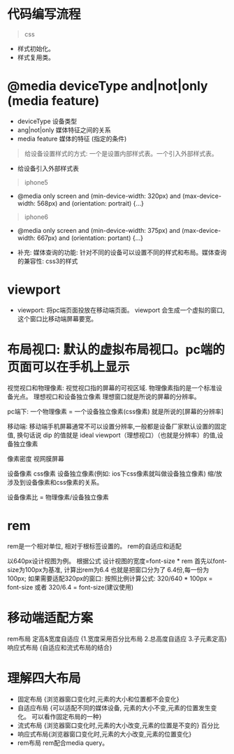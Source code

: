 # 代码编写流程
  > css
  + 样式初始化。
  + 样式复用类。
  
# @media deviceType and|not|only (media feature)
  + deviceType 设备类型
  + ang|not|only 媒体特征之间的关系
  + media feature 媒体的特征 (指定的条件)
> 给设备设置样式的方式: 一个是设置内部样式表。一个引入外部样式表。
   + 给设备引入外部样式表 <link rel="stylesheet" href="..." media="only deviceType and|not|only (media feature)">
 > iphone5
   + @media only screen and (min-device-width: 320px) and (max-device-width: 568px) and (orientation: portrait) {...}
> iphone6
   + @media only screen and (min-device-width: 375px) and (max-device-width: 667px) and (orientation: portant) {...}
- 补充: 媒体查询的功能: 针对不同的设备可以设置不同的样式和布局。媒体查询的兼容性: css3的样式 

# viewport
<meta name="viewport" content="width=device-width initial-scale=1.0">

+ viewport: 将pc端页面投放在移动端页面。 viewport 会生成一个虚拟的窗口,这个窗口比移动端屏幕要宽。

# 布局视口: 默认的虚拟布局视口。pc端的页面可以在手机上显示
视觉视口和物理像素: 
  视觉视口指的屏幕的可视区域.
  物理像素指的是一个标准设备光点。
理想视口和设备独立像素
理想窗口就是所说的屏幕的分辨率。

pc端下: 一个物理像素 = 一个设备独立像素(css像素) 就是所说的[屏幕的分辨率]

移动端:
移动端手机屏幕通常不可以设置分辨率,一般都是设备厂家默认设置的固定值,
换句话说 dip 的值就是 ideal viewport（理想视口）（也就是分辨率）的值,设备独立像素


像素密度 视网膜屏幕

设备像素 css像素 设备独立像素(例如: ios下css像素就叫做设备独立像素)
缩/放 涉及到设备像素和css像素的关系。

设备像素比 = 物理像素/设备独立像素

# rem
rem是一个相对单位, 相对于根标签设置的。
rem的自适应和适配

以640px设计视图为例。 根据公式 设计视图的宽度=font-size * rem 首先以font-size为100px为基准, 计算出rem为6.4 也就是把窗口分为了
6.4份,每一份为100px;
如果需要适配320px的窗口: 按照比例计算公式: 320/640 * 100px = font-size 或者 320/6.4 = font-size(建议使用)

# 移动端适配方案
rem布局
定高&宽度自适应 {1.宽度采用百分比布局 2.总高度自适应 3.子元素定高}
响应式布局 {自适应和流式布局的结合}

# 理解四大布局
  + 固定布局 {浏览器窗口变化时,元素的大小和位置都不会变化}
  + 自适应布局 {可以适配不同的媒体设备, 元素的大小不变,元素的位置发生变化。 可以看作固定布局的一种}
  + 流式布局 {浏览器窗口变化时,元素的大小改变,元素的位置是不变的} 百分比
  + 响应式布局{浏览器窗口变化时,元素的大小改变,元素的位置变化}
  + rem布局 rem配合media query。
